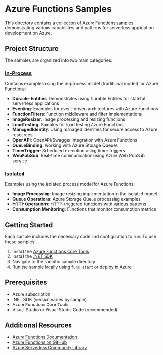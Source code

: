 # Azure Functions Samples

This directory contains a collection of Azure Functions samples demonstrating various capabilities and patterns for serverless application development on Azure.

## Project Structure

The samples are organized into two main categories:

### [In-Process](In-Process)

Contains examples using the in-process model (traditional model) for Azure Functions:

- **Durable-Entities**: Demonstrates using Durable Entities for stateful serverless applications
- **Eventing**: Examples for event-driven architectures with Azure Functions
- **FunctionFilters**: Function middleware and filter implementations
- **ImageResizer**: Image processing and resizing functions
- **LoadTesting**: Samples for load testing Azure Functions
- **ManagedIdentity**: Using managed identities for secure access to Azure resources
- **OpenAPI**: OpenAPI/Swagger integration with Azure Functions
- **QueueBinding**: Working with Azure Storage Queues
- **TimerTrigger**: Scheduled execution using timer triggers
- **WebPubSub**: Real-time communication using Azure Web PubSub service

### [Isolated](Isolated)

Examples using the isolated process model for Azure Functions:

- **Image Processing**: Image resizing implementation in the isolated model
- **Queue Operations**: Azure Storage Queue processing examples
- **HTTP Operations**: HTTP-triggered functions with various patterns
- **Consumption Monitoring**: Functions that monitor consumption metrics

## Getting Started

Each sample includes the necessary code and configuration to run. To use these samples:

1. Install the [Azure Functions Core Tools](https://docs.microsoft.com/en-us/azure/azure-functions/functions-run-local)
2. Install the [.NET SDK](https://dotnet.microsoft.com/download)
3. Navigate to the specific sample directory
4. Run the sample locally using `func start` or deploy to Azure

## Prerequisites

- Azure subscription
- .NET SDK (version varies by sample)
- Azure Functions Core Tools
- Visual Studio or Visual Studio Code (recommended)

## Additional Resources

- [Azure Functions Documentation](https://docs.microsoft.com/en-us/azure/azure-functions/)
- [Azure Functions on GitHub](https://github.com/Azure/Azure-Functions)
- [Azure Serverless Community Library](https://www.serverlesslibrary.net/)